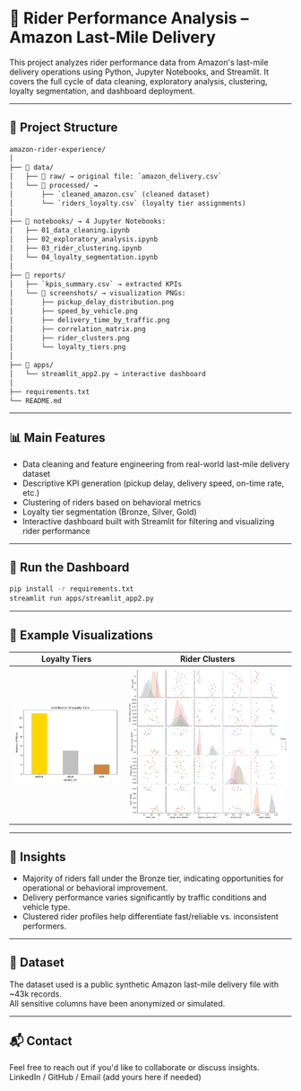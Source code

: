 
# 🚚 Rider Performance Analysis – Amazon Last-Mile Delivery

This project analyzes rider performance data from Amazon's last-mile delivery operations using Python, Jupyter Notebooks, and Streamlit. It covers the full cycle of data cleaning, exploratory analysis, clustering, loyalty segmentation, and dashboard deployment.

---

## 📁 Project Structure

```
amazon-rider-experience/
│
├── 📂 data/
│   ├── 📂 raw/ → original file: `amazon_delivery.csv`
│   └── 📂 processed/ → 
│       ├── `cleaned_amazon.csv` (cleaned dataset)
│       └── `riders_loyalty.csv` (loyalty tier assignments)
│
├── 📂 notebooks/ → 4 Jupyter Notebooks:
│   ├── 01_data_cleaning.ipynb
│   ├── 02_exploratory_analysis.ipynb
│   ├── 03_rider_clustering.ipynb
│   └── 04_loyalty_segmentation.ipynb
│
├── 📂 reports/
│   ├── `kpis_summary.csv` → extracted KPIs
│   └── 📂 screenshots/ → visualization PNGs:
│       ├── pickup_delay_distribution.png
│       ├── speed_by_vehicle.png
│       ├── delivery_time_by_traffic.png
│       ├── correlation_matrix.png
│       ├── rider_clusters.png
│       └── loyalty_tiers.png
│
├── 📂 apps/
│   └── streamlit_app2.py → interactive dashboard
│
├── requirements.txt
└── README.md
```

---

## 📊 Main Features

- Data cleaning and feature engineering from real-world last-mile delivery dataset
- Descriptive KPI generation (pickup delay, delivery speed, on-time rate, etc.)
- Clustering of riders based on behavioral metrics
- Loyalty tier segmentation (Bronze, Silver, Gold)
- Interactive dashboard built with Streamlit for filtering and visualizing rider performance

---

## 🚀 Run the Dashboard

```bash
pip install -r requirements.txt
streamlit run apps/streamlit_app2.py
```

---

## 📌 Example Visualizations

| Loyalty Tiers | Rider Clusters |
|---------------|----------------|
| ![Loyalty](reports/screenshots/loyalty_tiers.png) | ![Clusters](reports/screenshots/rider_clusters.png) |

---

## 🧠 Insights

- Majority of riders fall under the Bronze tier, indicating opportunities for operational or behavioral improvement.
- Delivery performance varies significantly by traffic conditions and vehicle type.
- Clustered rider profiles help differentiate fast/reliable vs. inconsistent performers.

---

## 📁 Dataset

The dataset used is a public synthetic Amazon last-mile delivery file with ~43k records.  
All sensitive columns have been anonymized or simulated.

---

## 📬 Contact

Feel free to reach out if you'd like to collaborate or discuss insights.  
LinkedIn / GitHub / Email (add yours here if needed)
